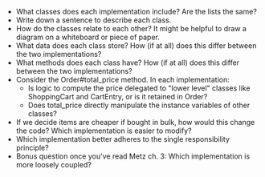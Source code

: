 * What classes does each implementation include? Are the lists the same?
* Write down a sentence to describe each class.
* How do the classes relate to each other? It might be helpful to draw a diagram on a whiteboard or piece of paper.
* What data does each class store? How (if at all) does this differ between the two implementations?
* What methods does each class have? How (if at all) does this differ between the two implementations?
* Consider the Order#total_price method. In each implementation:
  * Is logic to compute the price delegated to "lower level" classes like ShoppingCart and CartEntry, or is it retained in Order?
  * Does total_price directly manipulate the instance variables of other classes?
* If we decide items are cheaper if bought in bulk, how would this change the code? Which implementation is easier to modify?
* Which implementation better adheres to the single responsibility principle?
* Bonus question once you've read Metz ch. 3: Which implementation is more loosely coupled?

